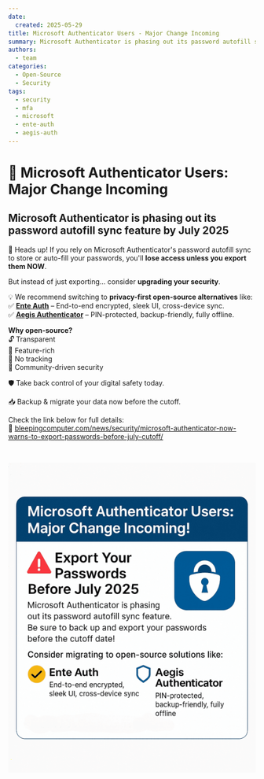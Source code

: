 ```yaml
---
date:
  created: 2025-05-29
title: Microsoft Authenticator Users - Major Change Incoming
summary: Microsoft Authenticator is phasing out its password autofill sync feature by July 2025.
authors:
  - team
categories:
  - Open-Source
  - Security
tags:
  - security
  - mfa
  - microsoft
  - ente-auth
  - aegis-auth
---
```


# 🔐 Microsoft Authenticator Users: Major Change Incoming

## Microsoft Authenticator is phasing out its password autofill sync feature by July 2025

🚨 Heads up! If you rely on Microsoft Authenticator's password autofill sync to store or auto-fill your passwords, you'll **lose access unless you export them NOW**.

But instead of just exporting... consider **upgrading your security**.

<!-- more -->

💡 We recommend switching to **privacy-first open-source alternatives** like:  
✅ **[Ente Auth](https://ente.io/auth/)** – End-to-end encrypted, sleek UI, cross-device sync.  
✅ **[Aegis Authenticator](https://getaegis.app/)** – PIN-protected, backup-friendly, fully offline.

**Why open-source?**  
🔓 Transparent  
📱 Feature-rich  
🚫 No tracking  
🧠 Community-driven security

🛡 Take back control of your digital safety today.

📥 Backup & migrate your data now before the cutoff.

Check the link below for full details:  
🔗 [bleepingcomputer.com/news/security/microsoft-authenticator-now-warns-to-export-passwords-before-july-cutoff/](https://www.bleepingcomputer.com/news/security/microsoft-authenticator-now-warns-to-export-passwords-before-july-cutoff/)

&nbsp;

![Microsoft Authenticator](../img/msauth-promo.png)

<!-- cspell:ignore ente -->
